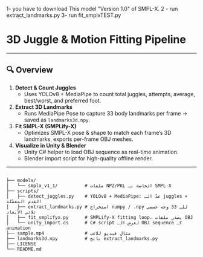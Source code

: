 1- you have to download This model "Version 1.0" of SMPL-X.
2 - run extract_landmarks.py
3- run fit_smplxTEST.py



# 3D Juggle & Motion Fitting Pipeline



---

## 🔍 Overview

1. **Detect & Count Juggles**  
   - Uses YOLOv8 + MediaPipe to count total juggles, attempts, average, best/worst, and preferred foot.  
2. **Extract 3D Landmarks**  
   - Runs MediaPipe Pose to capture 33 body landmarks per frame → saved as `landmarks3d.npy`.  
3. **Fit SMPL-X (SMPLify-X)**  
   - Optimizes SMPL-X pose & shape to match each frame’s 3D landmarks, exports per-frame OBJ meshes.  
4. **Visualize in Unity & Blender**  
   - Unity C# helper to load OBJ sequence as real-time animation.  
   - Blender import script for high-quality offline render.

---









```text

├── models/  
│   └── smplx_v1_1/          # ملفات NPZ/PKL الخاصة بـ SMPL-X
├── scripts/
│   ├── detect_juggles.py    # YOLOv8 + MediaPipe: عدّ الـ juggles + القدم المفضّلة
│   ├── extract_landmarks.py # استخراج numpy / .npy للـ 33 وجه جسمي ثلاثي الأبعاد
│   ├── fit_smplifyx.py      # SMPLify-X fitting loop، يصدر ملفات OBJ
│   └── unity_import.cs      # C# script لعرض الـ OBJ sequence كـ animation
├── sample.mp4               # مثال فيديو للاعب
├── landmarks3d.npy          # ناتج extract_landmarks.py
├── LICENSE
└── README.md



